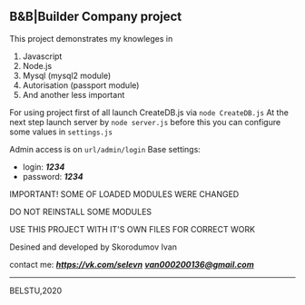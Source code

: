 B&B|Builder Company project
---
This project demonstrates my knowleges in
1. Javascript
2. Node.js
3. Mysql (mysql2 module)
4. Autorisation (passport module)
5. And another less important

For using project first of all launch CreateDB.js via `node CreateDB.js`
At the next step launch server by `node server.js`
before this you can configure some values in `settings.js`

Admin access is on `url/admin/login`
Base settings: 
* login: ***1234***
* password: ***1234***

IMPORTANT! SOME OF LOADED MODULES WERE CHANGED

DO NOT REINSTALL SOME MODULES

USE THIS PROJECT WITH IT'S OWN FILES FOR CORRECT WORK

Desined and developed by Skorodumov Ivan

contact me:
***https://vk.com/selevn***
***van000200136@gmail.com***

---
BELSTU,2020
